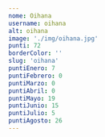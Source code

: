 ```yaml
---
nome: Oihana
username: oihana
alt: oihana
image: './img/oihana.jpg'
punti: 72
borderColor: ''
slug: 'oihana'
puntiEnero: 7
puntiFebrero: 0
puntiMarzo: 0
puntiAbril: 0
puntiMayo: 19
puntiJunio: 15
puntiJulio: 5
puntiAgosto: 26
---
```


